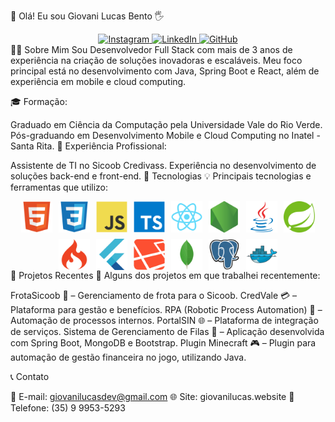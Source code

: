 🌟 Olá! Eu sou Giovani Lucas Bento 🖐️
<div align="center"> <a href="https://www.instagram.com/giovani_lucass/" target="_blank"> <img src="https://img.shields.io/badge/Instagram-E4405F?style=for-the-badge&logo=instagram&logoColor=white" alt="Instagram" /> </a> <a href="https://www.linkedin.com/in/giovani-lucas-0569a7234/" target="_blank"> <img src="https://img.shields.io/badge/LinkedIn-0077B5?style=for-the-badge&logo=linkedin&logoColor=white" alt="LinkedIn" /> </a> <a href="https://github.com/giovanilucas1" target="_blank"> <img src="https://img.shields.io/badge/GitHub-181717?style=for-the-badge&logo=github&logoColor=white" alt="GitHub" /> </a> </div>
👨‍💻 Sobre Mim
Sou Desenvolvedor Full Stack com mais de 3 anos de experiência na criação de soluções inovadoras e escaláveis. Meu foco principal está no desenvolvimento com Java, Spring Boot e React, além de experiência em mobile e cloud computing.

🎓 Formação:

Graduado em Ciência da Computação pela Universidade Vale do Rio Verde.
Pós-graduando em Desenvolvimento Mobile e Cloud Computing no Inatel - Santa Rita.
💼 Experiência Profissional:

Assistente de TI no Sicoob Credivass.
Experiência no desenvolvimento de soluções back-end e front-end.
🚀 Tecnologias
💡 Principais tecnologias e ferramentas que utilizo:

<div align="center" style="display: flex; flex-wrap: wrap; justify-content: center; gap: 10px;"> <img src="https://raw.githubusercontent.com/devicons/devicon/master/icons/html5/html5-original.svg" alt="HTML5" width="50"/> <img src="https://raw.githubusercontent.com/devicons/devicon/master/icons/css3/css3-original.svg" alt="CSS3" width="50"/> <img src="https://raw.githubusercontent.com/devicons/devicon/master/icons/javascript/javascript-original.svg" alt="JavaScript" width="50"/> <img src="https://raw.githubusercontent.com/devicons/devicon/master/icons/typescript/typescript-original.svg" alt="TypeScript" width="50"/> <img src="https://raw.githubusercontent.com/devicons/devicon/master/icons/react/react-original.svg" alt="React" width="50"/> <img src="https://raw.githubusercontent.com/devicons/devicon/master/icons/nodejs/nodejs-original.svg" alt="Node.js" width="50"/> <img src="https://raw.githubusercontent.com/devicons/devicon/master/icons/java/java-original.svg" alt="Java" width="50"/> <img src="https://raw.githubusercontent.com/devicons/devicon/master/icons/spring/spring-original.svg" alt="Spring Boot" width="50"/> <img src="https://raw.githubusercontent.com/devicons/devicon/master/icons/codeigniter/codeigniter-plain.svg" alt="CodeIgniter" width="50"/> <img src="https://raw.githubusercontent.com/devicons/devicon/master/icons/flutter/flutter-original.svg" alt="Flutter" width="50"/> <img src="https://raw.githubusercontent.com/devicons/devicon/master/icons/laravel/laravel-plain.svg" alt="Laravel" width="50"/> <img src="https://raw.githubusercontent.com/devicons/devicon/master/icons/mongodb/mongodb-original.svg" alt="MongoDB" width="50"/> <img src="https://raw.githubusercontent.com/devicons/devicon/master/icons/postgresql/postgresql-original.svg" alt="PostgreSQL" width="50"/> <img src="https://raw.githubusercontent.com/devicons/devicon/master/icons/docker/docker-original.svg" alt="Docker" width="50"/> </div>
🌟 Projetos Recentes
📌 Alguns dos projetos em que trabalhei recentemente:

FrotaSicoob 🚗 – Gerenciamento de frota para o Sicoob.
CredVale 💳 – Plataforma para gestão e benefícios.
RPA (Robotic Process Automation) 🤖 – Automação de processos internos.
PortalSIN 🌐 – Plataforma de integração de serviços.
Sistema de Gerenciamento de Filas 🏥 – Aplicação desenvolvida com Spring Boot, MongoDB e Bootstrap.
Plugin Minecraft 🎮 – Plugin para automação de gestão financeira no jogo, utilizando Java.



📞 Contato

📧 E-mail: giovanilucasdev@gmail.com
🌐 Site: giovanilucas.website
📱 Telefone: (35) 9 9953-5293
